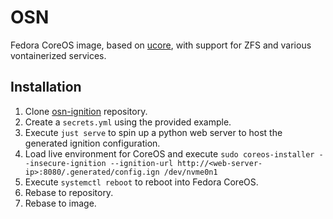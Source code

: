 # OSN

Fedora CoreOS image, based on [ucore](https://github.com/ublue-os/ucore.git), with support for ZFS and various vontainerized services.

## Installation

1. Clone [osn-ignition](https://github.com/cubt85iz/osn-ignition.git) repository.
1. Create a `secrets.yml` using the provided example.
1. Execute `just serve` to spin up a python web server to host the generated ignition configuration.
1. Load live environment for CoreOS and execute `sudo coreos-installer --insecure-ignition --ignition-url http://<web-server-ip>:8080/.generated/config.ign /dev/nvme0n1`
1. Execute `systemctl reboot` to reboot into Fedora CoreOS.
1. Rebase to repository.
1. Rebase to image.
